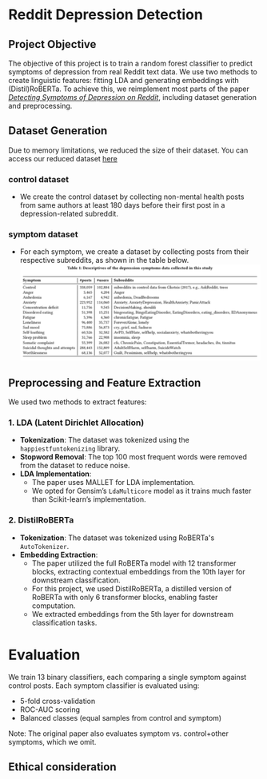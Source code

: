 # Reddit Depression Detection

## Project Objective
The objective of this project is to train a random forest classifier to predict symptoms of depression from real Reddit text data. We use two methods to create linguistic features: fitting LDA and generating embeddings with (Distil)RoBERTa. To achieve this, we reimplement most parts of the paper [*Detecting Symptoms of Depression on Reddit*](https://dl.acm.org/doi/pdf/10.1145/3578503.3583621), including dataset generation and preprocessing.



## Dataset Generation
Due to memory limitations, we reduced the size of their dataset. You can access our reduced dataset [here](https://drive.google.com/file/d/1h03YG6H4lW-hwPgicSnfwtplUhxgN5WY/view?usp=sharing)

### control dataset
-  We create the control dataset by collecting non-mental health posts from same authors at least 180 days before their first post in a depression-related subreddit.
### symptom dataset
- For each symptom, we create a dataset by collecting posts from their respective subreddits, as shown in the table below.
![Table1](table1.png)


## Preprocessing and Feature Extraction  

We used two methods to extract features:  

### 1. LDA (Latent Dirichlet Allocation)  
- **Tokenization**: The dataset was tokenized using the `happiestfuntokenizing` library.  
- **Stopword Removal**: The top 100 most frequent words were removed from the dataset to reduce noise.  
- **LDA Implementation**:  
  - The paper uses MALLET for LDA implementation.  
  - We opted for Gensim’s `LdaMulticore` model as it trains much faster than Scikit-learn’s implementation.  

### 2. DistilRoBERTa  
- **Tokenization**: The dataset was tokenized using RoBERTa's `AutoTokenizer`.  
- **Embedding Extraction**:  
  - The paper utilized the full RoBERTa model with 12 transformer blocks, extracting contextual embeddings from the 10th layer for downstream classification.  
  - For this project, we used DistilRoBERTa, a distilled version of RoBERTa with only 6 transformer blocks, enabling faster computation.  
  - We extracted embeddings from the 5th layer for downstream classification tasks.  

# Evaluation
We train 13 binary classifiers, each comparing a single symptom against control posts. Each symptom classifier is evaluated using:

- 5-fold cross-validation
- ROC-AUC scoring
- Balanced classes (equal samples from control and symptom)

Note: The original paper also evaluates symptom vs. control+other symptoms, which we omit.


## Ethical consideration







